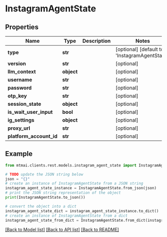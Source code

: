 # InstagramAgentState


## Properties

Name | Type | Description | Notes
------------ | ------------- | ------------- | -------------
**type** | **str** |  | [optional] [default to 'InstagramAgentState']
**version** | **str** |  | [optional] 
**llm_context** | **object** |  | [optional] 
**username** | **str** |  | [optional] 
**password** | **str** |  | [optional] 
**otp_key** | **str** |  | [optional] 
**session_state** | **object** |  | [optional] 
**is_wait_user_input** | **bool** |  | [optional] 
**ig_settings** | **object** |  | [optional] 
**proxy_url** | **str** |  | [optional] 
**platform_account_id** | **str** |  | [optional] 

## Example

```python
from mtmai.clients.rest.models.instagram_agent_state import InstagramAgentState

# TODO update the JSON string below
json = "{}"
# create an instance of InstagramAgentState from a JSON string
instagram_agent_state_instance = InstagramAgentState.from_json(json)
# print the JSON string representation of the object
print(InstagramAgentState.to_json())

# convert the object into a dict
instagram_agent_state_dict = instagram_agent_state_instance.to_dict()
# create an instance of InstagramAgentState from a dict
instagram_agent_state_from_dict = InstagramAgentState.from_dict(instagram_agent_state_dict)
```
[[Back to Model list]](../README.md#documentation-for-models) [[Back to API list]](../README.md#documentation-for-api-endpoints) [[Back to README]](../README.md)


